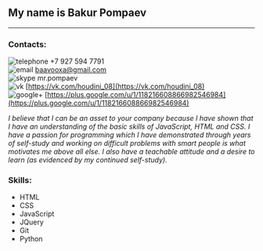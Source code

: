 ## My name is Bakur Pompaev 
___
### Contacts:  
![telephone](https://img.icons8.com/metro/20/000000/phone.png) +7 927 594 7791  
![email](https://img.icons8.com/dusk/20/000000/gmail.png) baavooxa@gmail.com  
![skype](https://img.icons8.com/color/20/000000/skype.png) mr.pompaev  
![vk](https://img.icons8.com/color/20/000000/vk-com.png) [https://vk.com/houdini_08](https://vk.com/houdini_08)  
![google+](https://img.icons8.com/color/20/000000/google-plus.png) [https://plus.google.com/u/1/118216608866982546984](https://plus.google.com/u/1/118216608866982546984)  

*I believe that I can be an asset to your company because I have shown that I have an understanding of the basic skills of JavaScript, HTML and CSS. I have a passion for programming which I have demonstrated through years of self-study and working on difficult problems with smart people is what motivates me above all else. I also have a teachable attitude and a desire to learn (as evidenced by my continued self-study).*    

### Skills:  
  * HTML  
  * CSS  
  * JavaScript  
  * JQuery
  * Git  
  * Python
